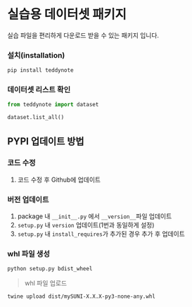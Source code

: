 # 실습용 데이터셋 패키지

실습 파일을 편리하게 다운로드 받을 수 있는 패키지 입니다.

### 설치(installation)

```bash
pip install teddynote
```

### 데이터셋 리스트 확인

```python
from teddynote import dataset

dataset.list_all()
```

## PYPI 업데이트 방법

### 코드 수정
1. 코드 수정 후 Github에 업데이트

### 버전 업데이트

1. package 내 `__init__.py` 에서 `__version__`파일 업데이트
2. `setup.py` 내 `version` 업데이트(1번과 동일하게 설정)
3. `setup.py` 내 `install_requires`가 추가된 경우 추가 후 업데이트

### whl 파일 생성
```bash
python setup.py bdist_wheel
```

> whl 파일 업로드
```bash
twine upload dist/mySUNI-X.X.X-py3-none-any.whl
```
